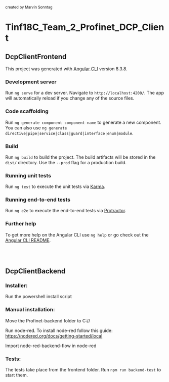 <sup> created by Marvin Sonntag

# Tinf18C_Team_2_Profinet_DCP_Client

## DcpClientFrontend

This project was generated with [Angular CLI](https://github.com/angular/angular-cli) version 8.3.8.

### Development server

Run `ng serve` for a dev server. Navigate to `http://localhost:4200/`. The app will automatically reload if you change any of the source files.

### Code scaffolding

Run `ng generate component component-name` to generate a new component. You can also use `ng generate directive|pipe|service|class|guard|interface|enum|module`.

### Build

Run `ng build` to build the project. The build artifacts will be stored in the `dist/` directory. Use the `--prod` flag for a production build.

### Running unit tests

Run `ng test` to execute the unit tests via [Karma](https://karma-runner.github.io).

### Running end-to-end tests

Run `ng e2e` to execute the end-to-end tests via [Protractor](http://www.protractortest.org/).

### Further help

To get more help on the Angular CLI use `ng help` or go check out the [Angular CLI README](https://github.com/angular/angular-cli/blob/master/README.md).

<br/><br/>

## DcpClientBackend

### Installer:

Run the powershell install script

### Manual installation:

Move the Profinet-backend folder to C://

Run node-red.
To install node-red follow this guide:
https://nodered.org/docs/getting-started/local

Import node-red-backend-flow in node-red

### Tests:

The tests take place from the frontend folder. Run `npm run backend-test` to start them.
